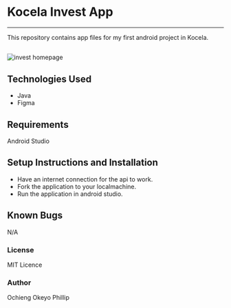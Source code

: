 # Kocela Invest App

---
This repository contains app files for my first android project in Kocela.

##
![invest homepage](https://github.com/pronepoet/invest-app/assets/57399047/07643ad6-0421-48c6-8f50-85291940cacd)

## Technologies Used
- Java
- Figma
## Requirements
Android Studio
## Setup Instructions and Installation
- Have an internet connection for the api to work.
- Fork the application to your localmachine.
- Run the application in android studio.
## Known Bugs
N/A

### License
MIT Licence
### Author
Ochieng Okeyo Phillip
